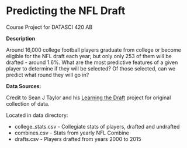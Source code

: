 # Predicting the NFL Draft
Course Project for DATASCI 420 AB

**Description**

Around 16,000 college football players graduate from college or become eligible for the NFL draft each year; but
only only 253 of them will be drafted - around 1.6%.  What are the most predictive features of a given player to
determine if they will be selected?  Of those selected, can we predict what round they will go in?

**Data Sources:**

Credit to Sean J Taylor and his [Learning the Draft](https://seanjtaylor.github.io/learning-the-draft/) project for
original collection of data.

Located in data directory:
- college_stats.csv - Collegiate stats of players, drafted and undrafted
- combines.csv - Stats from yearly NFL Combine
- drafts.csv - Players drafted from years 2000 to 2015

